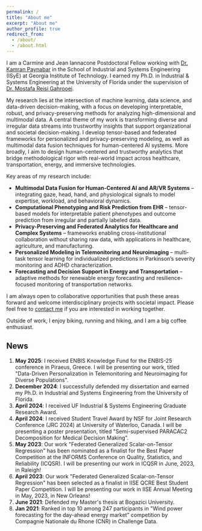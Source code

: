 ```yaml
---
permalink: /
title: "About me"
excerpt: "About me"
author_profile: true
redirect_from: 
  - /about/
  - /about.html
---
```


I am a Carmine and Jean Iannacone Postdoctoral Fellow working with [Dr. Kamran Paynabar](https://scholar.google.com/citations?user=CwMCid0AAAAJ&hl=en&oi=ao) in the School of Industrial and Systems Engineering (ISyE) at Georgia Institute of Technology. I earned my Ph.D. in Industrial & Systems Engineering at the University of Florida under the supervision of [Dr. Mostafa Reisi Gahrooei](https://scholar.google.com/citations?user=GRoULwcAAAAJ&hl=en). 

My research lies at the intersection of machine learning, data science, and data-driven decision-making, with a focus on developing interpretable, robust, and privacy-preserving methods for analyzing high-dimensional and multimodal data. A central theme of my work is transforming diverse and irregular data streams into trustworthy insights that support organizational and societal decision-making. I develop tensor-based and federated frameworks for personalized and privacy-preserving modeling, as well as multimodal data fusion techniques for human-centered AI systems. More broadly, I aim to design human-centered and trustworthy analytics that bridge methodological rigor with real-world impact across healthcare, transportation, energy, and immersive technologies.  

Key areas of my research include:  
- **Multimodal Data Fusion for Human-Centered AI and AR/VR Systems** – integrating gaze, head, hand, and physiological signals to model expertise, workload, and behavioral dynamics.  
- **Computational Phenotyping and Risk Prediction from EHR** – tensor-based models for interpretable patient phenotypes and outcome prediction from irregular and partially labeled data.  
- **Privacy-Preserving and Federated Analytics for Healthcare and Complex Systems** – frameworks enabling cross-institutional collaboration without sharing raw data, with applications in healthcare, agriculture, and manufacturing.  
- **Personalized Modeling in Telemonitoring and Neuroimaging** – multi-task tensor learning for individualized predictions in Parkinson’s severity monitoring and ADHD characterization.  
- **Forecasting and Decision Support in Energy and Transportation** – adaptive methods for renewable energy forecasting and resilience-focused monitoring of transportation networks.  

I am always open to collaborative opportunities that push these areas forward and welcome interdisciplinary projects with societal impact. Please feel free to [contact me](mailto:ekonyar3@gatech.edu) if you are interested in working together.

Outside of work, I enjoy biking, running and hiking, and I am a big coffee enthusiast. 

News
------
1. **May 2025**: I received ENBIS Knowledge Fund for the ENBIS-25 conference in Piraeus, Greece.  I will be presenting our work, titled "Data-Driven Personalization in Telemonitoring and Neuroimaging for Diverse Populations".
2. **December 2024**: I successfully defended my dissertation and earned my Ph.D. in Industrial and Systems Engineering from the University of Florida.
3. **April 2024**: I received UF Industrial & Systems Engineering Graduate Research Award.
4. **April 2024**: I received Student Travel Award by NSF for Joint Research Conference (JRC 2024) at University of Waterloo, Canada. I will be presenting a poster presentation, titled "Semi-supervised PARACAC2 Decomposition for Medical Decision Making".
5. **May 2023**: Our work "Federated Generalized Scalar-on-Tensor Regression" has been nominated as a finalist for the Best Paper Competition at the INFORMS Conference on Quality, Statistics, and Reliability (ICQSR). I will be presenting our work in ICQSR in June, 2023, in Raleigh!
6. **April 2023**: Our work "Federated Generalized Scalar-on-Tensor Regression" has been selected as a finalist in IISE QCRE Best Student Paper Competition. I will be presenting our work in IISE Annual Meeting in May, 2023, in New Orleans!
7. **June 2021**: Defended my Master's thesis at Bogazici University.
8. **Jan 2021**: Ranked in top 10 among 247 participants in "Wind power forecasting for the day-ahead energy market” competition by Compagnie Nationale du Rhone (CNR) in Challenge Data. 
